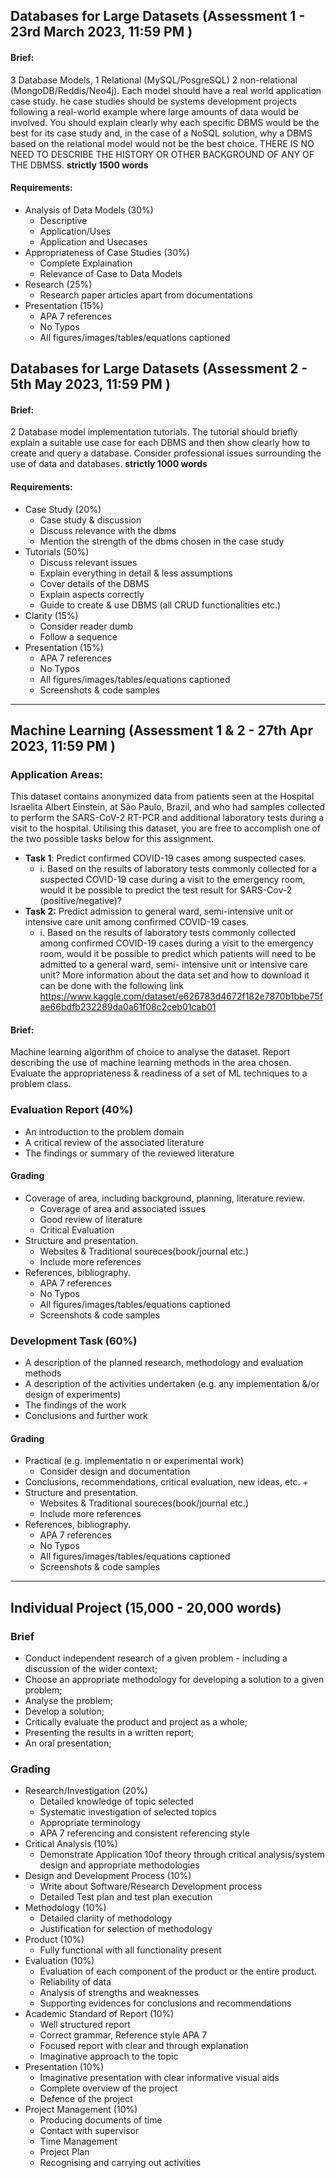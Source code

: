 ## Databases for Large Datasets (Assessment 1 - 23rd March 2023, 11:59 PM )

#### Brief:
3 Database Models, 1 Relational (MySQL/PosgreSQL) 2 non-relational (MongoDB/Reddis/Neo4j). Each model should have a real world application case study. he case studies should be systems development projects following a real-world example where large amounts of data would be
involved. You should explain clearly why each specific DBMS would be the best for its case
study and, in the case of a NoSQL solution, why a DBMS based on the relational
model would not be the best choice. THERE IS NO NEED TO DESCRIBE THE HISTORY OR OTHER
BACKGROUND OF ANY OF THE DBMSS. **strictly 1500 words**

#### Requirements:
- Analysis of Data Models (30%)
	+ Descriptive
	+ Application/Uses
	+ Application and Usecases
- Appropriateness of Case Studies (30%)
	+ Complete Explaination
	+ Relevance of Case to Data Models
- Research (25%)
	+ Research paper articles apart from documentations
- Presentation (15%)
	+ APA 7 references
	+ No Typos
	+ All figures/images/tables/equations captioned

## Databases for Large Datasets (Assessment 2 - 5th May 2023, 11:59 PM )

#### Brief:
2 Database model implementation tutorials. The tutorial should briefly explain a suitable use case for each DBMS and then show clearly how to create and query a database. Consider professional issues surrounding the use of data and databases. **strictly 1000 words**

#### Requirements:
- Case Study (20%)
	+ Case study & discussion
	+ Discuss relevance with the dbms
	+ Mention the strength of the dbms chosen in the case study
- Tutorials (50%)
	+ Discuss relevant issues
	+ Explain everything in detail & less assumptions
	+ Cover details of the DBMS
	+ Explain aspects correctly
	+ Guide to create & use DBMS (all CRUD functionalities etc.)
- Clarity (15%)
	+ Consider reader dumb
	+ Follow a sequence
- Presentation (15%)
	+ APA 7 references
	+ No Typos
	+ All figures/images/tables/equations captioned
	+ Screenshots & code samples

---

## Machine Learning (Assessment 1 & 2 - 27th Apr 2023, 11:59 PM )
### Application Areas:
This dataset contains anonymized data from patients seen at the Hospital Israelita Albert Einstein, at São Paulo, Brazil, and who had samples collected to perform the SARS-CoV-2 RT-PCR and additional laboratory tests during a visit to the hospital. Utilising this dataset, you are free to accomplish one of the two possible tasks below for this assignment.
- **Task 1**: Predict confirmed COVID-19 cases among suspected cases.
	- i. Based on the results of laboratory tests commonly collected for a suspected COVID-19 case during a visit to the emergency room, would it be possible to predict the test result for SARS-Cov-2 (positive/negative)?
- **Task 2:** Predict admission to general ward, semi-intensive unit or intensive care unit among confirmed COVID-19 cases.
	- i. Based on the results of laboratory tests commonly collected among confirmed COVID-19 cases during a visit to the emergency room, would it be possible to predict which patients will need to be admitted to a general ward, semi- intensive unit or intensive care unit?
	More information about the data set and how to download it can be done with the following link https://www.kaggle.com/dataset/e626783d4672f182e7870b1bbe75fae66bdfb232289da0a61f08c2ceb01cab01

#### Brief: 
Machine learning algorithm of choice to analyse the dataset. Report describing the use of machine learning methods in the area chosen. Evaluate the appropriateness & readiness of a set of ML techniques to a problem class.

### Evaluation Report (40%)
- An introduction to the problem domain
- A critical review of the associated literature
- The findings or summary of the reviewed literature

#### Grading
- Coverage of area, including background, planning, literature review.
	+ Coverage of area and associated issues
	+ Good review of literature
	+ Critical Evaluation
- Structure and presentation.
	+ Websites & Traditional soureces(book/journal etc.)
	+ Include more references
- References, bibliography.
	+ APA 7 references
	+ No Typos
	+ All figures/images/tables/equations captioned
	+ Screenshots & code samples

### Development Task (60%)
- A description of the planned research, methodology and evaluation methods
- A description of the activities undertaken (e.g. any implementation &/or design of experiments)
- The findings of the work
- Conclusions and further work

#### Grading
- Practical (e.g. implementatio n or experimental work)
	+ Consider design and documentation
- Conclusions, recommendations, critical evaluation, new ideas, etc.
	+ 
- Structure and presentation.
	+ Websites & Traditional soureces(book/journal etc.)
	+ Include more references
- References, bibliography.
	+ APA 7 references
	+ No Typos
	+ All figures/images/tables/equations captioned
	+ Screenshots & code samples

---
## Individual Project (15,000 - 20,000 words)
### Brief
- Conduct independent research of a given problem - including a discussion of the wider context; 
- Choose an appropriate methodology for developing a solution to a given problem; 
- Analyse the problem; 
- Develop a solution; 
- Critically evaluate the product and project as a whole; 
- Presenting the results in a written report;
- An oral presentation;

### Grading
- Research/Investigation (20%)
	- Detailed knowledge of topic selected
	- Systematic investigation of selected topics
	- Appropriate terminology
	- APA 7 referencing and consistent referencing style
- Critical Analysis (10%)
	- Demonstrate Application 10of theory through critical analysis/system design and appropriate methodologies
- Design and Development Process (10%)
	- Write about Software/Research Development process
	- Detailed Test plan and test plan execution
- Methodology (10%)
	- Detailed clariity of methodology
	- Justification for selection of methodology
- Product (10%)
	- Fully functional with all functionality present
- Evaluation (10%)
	- Evaluation of each component of the product or the entire product.
	- Reliability of data
	- Analysis of strengths and weaknesses
	- Supporting evidences for conclusions and recommendations
- Academic Standard of Report (10%)
	- Well structured report
	- Correct grammar, Reference style APA 7 
	- Focused report with clear and through explanation
	- Imaginative approach to the topic
- Presentation (10%)
	- Imaginative presentation with clear informative visual aids
	- Complete overview of the project
	- Defence of the project
- Project Management (10%)
	- Producing documents of time
	- Contact with supervisor
	- Time Management
	- Project Plan
	- Recognising and carrying out activities
